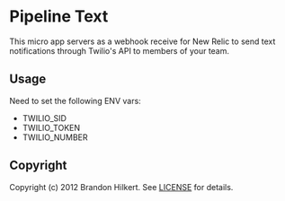 Pipeline Text
========================

This micro app servers as a webhook receive for New Relic to send text notifications through Twilio's API to members of your team.

Usage
-----

Need to set the following ENV vars:

* TWILIO_SID
* TWILIO_TOKEN
* TWILIO_NUMBER

Copyright
---
Copyright (c) 2012 Brandon Hilkert.
See [LICENSE][] for details.

[license]: https://github.com/brandonhilkert/sinatra-classic-template/blob/master/LICENSE
